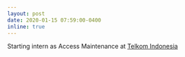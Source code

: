 ```yaml
---
layout: post
date: 2020-01-15 07:59:00-0400
inline: true
---
```


Starting intern as Access Maintenance at [Telkom Indonesia](https://www.telkom.co.id/)
